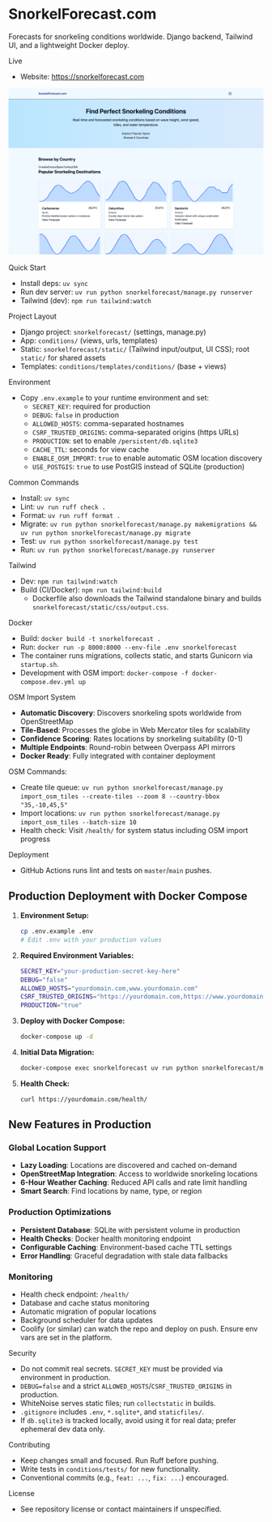 SnorkelForecast.com
====================

Forecasts for snorkeling conditions worldwide. Django backend, Tailwind UI, and a lightweight Docker deploy.

Live
- Website: https://snorkelforecast.com

![Homepage screenshot](screenshots/home-screenshot.png)

Quick Start
- Install deps: `uv sync`
- Run dev server: `uv run python snorkelforecast/manage.py runserver`
- Tailwind (dev): `npm run tailwind:watch`

Project Layout
- Django project: `snorkelforecast/` (settings, manage.py)
- App: `conditions/` (views, urls, templates)
- Static: `snorkelforecast/static/` (Tailwind input/output, UI CSS); root `static/` for shared assets
- Templates: `conditions/templates/conditions/` (base + views)

Environment
- Copy `.env.example` to your runtime environment and set:
  - `SECRET_KEY`: required for production
  - `DEBUG`: `false` in production
  - `ALLOWED_HOSTS`: comma-separated hostnames
  - `CSRF_TRUSTED_ORIGINS`: comma-separated origins (https URLs)
  - `PRODUCTION`: set to enable `/persistent/db.sqlite3`
  - `CACHE_TTL`: seconds for view cache
  - `ENABLE_OSM_IMPORT`: `true` to enable automatic OSM location discovery
  - `USE_POSTGIS`: `true` to use PostGIS instead of SQLite (production)

Common Commands
- Install: `uv sync`
- Lint: `uv run ruff check .`
- Format: `uv run ruff format .`
- Migrate: `uv run python snorkelforecast/manage.py makemigrations && uv run python snorkelforecast/manage.py migrate`
- Test: `uv run python snorkelforecast/manage.py test`
- Run: `uv run python snorkelforecast/manage.py runserver`

Tailwind
- Dev: `npm run tailwind:watch`
- Build (CI/Docker): `npm run tailwind:build`
  - Dockerfile also downloads the Tailwind standalone binary and builds `snorkelforecast/static/css/output.css`.

Docker
- Build: `docker build -t snorkelforecast .`
- Run: `docker run -p 8000:8000 --env-file .env snorkelforecast`
- The container runs migrations, collects static, and starts Gunicorn via `startup.sh`.
- Development with OSM import: `docker-compose -f docker-compose.dev.yml up`

OSM Import System
- **Automatic Discovery**: Discovers snorkeling spots worldwide from OpenStreetMap
- **Tile-Based**: Processes the globe in Web Mercator tiles for scalability
- **Confidence Scoring**: Rates locations by snorkeling suitability (0-1)
- **Multiple Endpoints**: Round-robin between Overpass API mirrors
- **Docker Ready**: Fully integrated with container deployment

OSM Commands:
- Create tile queue: `uv run python snorkelforecast/manage.py import_osm_tiles --create-tiles --zoom 8 --country-bbox "35,-10,45,5"`
- Import locations: `uv run python snorkelforecast/manage.py import_osm_tiles --batch-size 10`
- Health check: Visit `/health/` for system status including OSM import progress

Deployment
- GitHub Actions runs lint and tests on `master`/`main` pushes.

Production Deployment with Docker Compose
-----------------------------------------

1. **Environment Setup:**
   ```bash
   cp .env.example .env
   # Edit .env with your production values
   ```

2. **Required Environment Variables:**
   ```bash
   SECRET_KEY="your-production-secret-key-here"
   DEBUG="false"
   ALLOWED_HOSTS="yourdomain.com,www.yourdomain.com"
   CSRF_TRUSTED_ORIGINS="https://yourdomain.com,https://www.yourdomain.com"
   PRODUCTION="true"
   ```

3. **Deploy with Docker Compose:**
   ```bash
   docker-compose up -d
   ```

4. **Initial Data Migration:**
   ```bash
   docker-compose exec snorkelforecast uv run python snorkelforecast/manage.py migrate_popular_locations
   ```

5. **Health Check:**
   ```bash
   curl https://yourdomain.com/health/
   ```

New Features in Production
--------------------------

### Global Location Support
- **Lazy Loading**: Locations are discovered and cached on-demand
- **OpenStreetMap Integration**: Access to worldwide snorkeling locations
- **6-Hour Weather Caching**: Reduced API calls and rate limit handling
- **Smart Search**: Find locations by name, type, or region

### Production Optimizations
- **Persistent Database**: SQLite with persistent volume in production
- **Health Checks**: Docker health monitoring endpoint
- **Configurable Caching**: Environment-based cache TTL settings
- **Error Handling**: Graceful degradation with stale data fallbacks

### Monitoring
- Health check endpoint: `/health/`
- Database and cache status monitoring
- Automatic migration of popular locations
- Background scheduler for data updates
- Coolify (or similar) can watch the repo and deploy on push. Ensure env vars are set in the platform.

Security
- Do not commit real secrets. `SECRET_KEY` must be provided via environment in production.
- `DEBUG=false` and a strict `ALLOWED_HOSTS`/`CSRF_TRUSTED_ORIGINS` in production.
- WhiteNoise serves static files; run `collectstatic` in builds.
- `.gitignore` includes `.env`, `*.sqlite*`, and `staticfiles/`.
- If `db.sqlite3` is tracked locally, avoid using it for real data; prefer ephemeral dev data only.

Contributing
- Keep changes small and focused. Run Ruff before pushing.
- Write tests in `conditions/tests/` for new functionality.
- Conventional commits (e.g., `feat: ...`, `fix: ...`) encouraged.

License
- See repository license or contact maintainers if unspecified.
